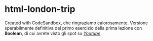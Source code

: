# html-london-trip

Created with CodeSandbox, che ringraziamo calorosamente.
Versione sperabilmente definitiva del primo esercizio della prima lezione con **Boolean**, di cui avrete visto gli spot su [_Youtube_](https://www.youtube.com/).
